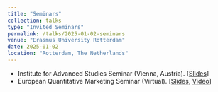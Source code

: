 ```yaml
---
title: "Seminars"
collection: talks
type: "Invited Seminars"
permalink: /talks/2025-01-02-seminars
venue: "Erasmus University Rotterdam"
date: 2025-01-02
location: "Rotterdam, The Netherlands"
---
```


* Institute for Advanced Studies Seminar (Vienna, Austria). [[Slides](/files/IHS_SeminarSeries.pdf)]
* European Quantitative Marketing Seminar (Virtual). [[Slides](/files/EQMS.pdf), [Video](https://drive.google.com/file/d/1wVHcUCHokWgJ-ufC-RjK7vBcjDMqpWmY/view)]
